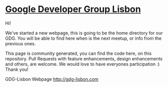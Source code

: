 [Google Developer Group Lisbon](http://gdg-lisbon.com)
==============

Hi! 

We've started a new webpage, this is going to be the home directory for our GDG. You will be able to find here when is the next meetup, or info from the previous ones.

This page is community generated, you can find the code here, on this repository. 
Pull Requests with feature enhancements, design enhancements and others, are welcome. We would love to have everyones participation :) 
Thank you!﻿

GDG-Lisbon Webpage
http://gdg-lisbon.com
